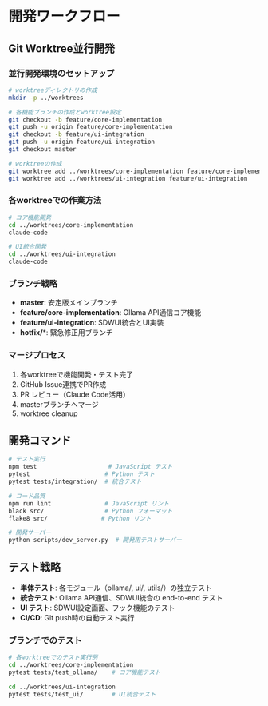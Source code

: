 # 開発ワークフロー

## Git Worktree並行開発

### 並行開発環境のセットアップ
```bash
# worktreeディレクトリの作成
mkdir -p ../worktrees

# 各機能ブランチの作成とworktree設定
git checkout -b feature/core-implementation
git push -u origin feature/core-implementation
git checkout -b feature/ui-integration  
git push -u origin feature/ui-integration
git checkout master

# worktreeの作成
git worktree add ../worktrees/core-implementation feature/core-implementation
git worktree add ../worktrees/ui-integration feature/ui-integration
```

### 各worktreeでの作業方法
```bash
# コア機能開発
cd ../worktrees/core-implementation
claude-code

# UI統合開発
cd ../worktrees/ui-integration  
claude-code
```

### ブランチ戦略
- **master**: 安定版メインブランチ
- **feature/core-implementation**: Ollama API通信コア機能
- **feature/ui-integration**: SDWUI統合とUI実装
- **hotfix/***: 緊急修正用ブランチ

### マージプロセス
1. 各worktreeで機能開発・テスト完了
2. GitHub Issue連携でPR作成
3. PR レビュー（Claude Code活用）
4. masterブランチへマージ
5. worktree cleanup

## 開発コマンド
```bash
# テスト実行
npm test                    # JavaScript テスト
pytest                     # Python テスト
pytest tests/integration/  # 統合テスト

# コード品質
npm run lint               # JavaScript リント
black src/                 # Python フォーマット
flake8 src/               # Python リント

# 開発サーバー
python scripts/dev_server.py  # 開発用テストサーバー
```

## テスト戦略
- **単体テスト**: 各モジュール（ollama/, ui/, utils/）の独立テスト
- **統合テスト**: Ollama API通信、SDWUI統合の end-to-end テスト
- **UI テスト**: SDWUI設定画面、フック機能のテスト
- **CI/CD**: Git push時の自動テスト実行

### ブランチでのテスト
```bash
# 各worktreeでのテスト実行例
cd ../worktrees/core-implementation
pytest tests/test_ollama/    # コア機能テスト

cd ../worktrees/ui-integration  
pytest tests/test_ui/        # UI統合テスト
```